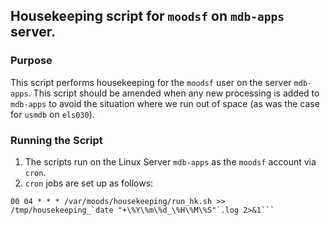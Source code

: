 ## Housekeeping script for `moodsf` on `mdb-apps` server.

### Purpose

This script performs housekeeping for the `moodsf` user on the server `mdb-apps`. This script should be amended when any new processing is added to `mdb-apps` to avoid the situation where we run out of space (as was the case for `usmdb` on `els030`).

### Running the Script
1. The scripts run on the Linux Server `mdb-apps` as the `moodsf` account via `cron`.
1. `cron` jobs are set up as follows:
```# Housekeeping for the moodsf account
00 04 * * * /var/moods/housekeeping/run_hk.sh >> /tmp/housekeeping_`date "+\%Y\%m\%d_\%H\%M\%S"`.log 2>&1```

